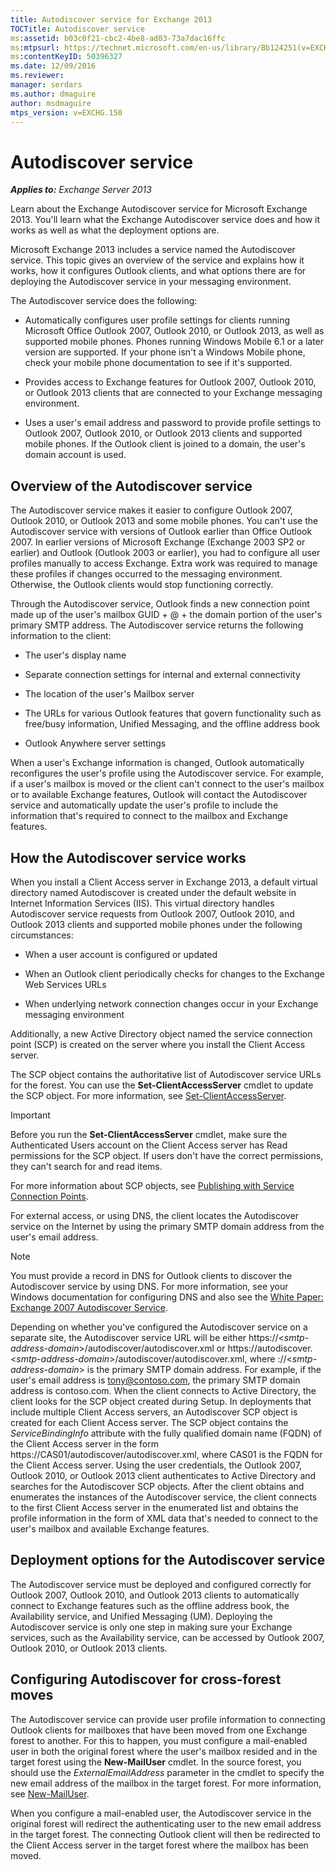 ```yaml
---
title: Autodiscover service for Exchange 2013
TOCTitle: Autodiscover service
ms:assetid: b03c0f21-cbc2-4be8-ad03-73a7dac16ffc
ms:mtpsurl: https://technet.microsoft.com/en-us/library/Bb124251(v=EXCHG.150)
ms:contentKeyID: 50396327
ms.date: 12/09/2016
ms.reviewer: 
manager: serdars
ms.author: dmaguire
author: msdmaguire
mtps_version: v=EXCHG.150
---
```


# Autodiscover service

_**Applies to:** Exchange Server 2013_

Learn about the Exchange Autodiscover service for Microsoft Exchange 2013. You'll learn what the Exchange Autodiscover service does and how it works as well as what the deployment options are.

Microsoft Exchange 2013 includes a service named the Autodiscover service. This topic gives an overview of the service and explains how it works, how it configures Outlook clients, and what options there are for deploying the Autodiscover service in your messaging environment.

The Autodiscover service does the following:

- Automatically configures user profile settings for clients running Microsoft Office Outlook 2007, Outlook 2010, or Outlook 2013, as well as supported mobile phones. Phones running Windows Mobile 6.1 or a later version are supported. If your phone isn't a Windows Mobile phone, check your mobile phone documentation to see if it's supported.

- Provides access to Exchange features for Outlook 2007, Outlook 2010, or Outlook 2013 clients that are connected to your Exchange messaging environment.

- Uses a user's email address and password to provide profile settings to Outlook 2007, Outlook 2010, or Outlook 2013 clients and supported mobile phones. If the Outlook client is joined to a domain, the user's domain account is used.

## Overview of the Autodiscover service

The Autodiscover service makes it easier to configure Outlook 2007, Outlook 2010, or Outlook 2013 and some mobile phones. You can't use the Autodiscover service with versions of Outlook earlier than Office Outlook 2007. In earlier versions of Microsoft Exchange (Exchange 2003 SP2 or earlier) and Outlook (Outlook 2003 or earlier), you had to configure all user profiles manually to access Exchange. Extra work was required to manage these profiles if changes occurred to the messaging environment. Otherwise, the Outlook clients would stop functioning correctly.

Through the Autodiscover service, Outlook finds a new connection point made up of the user's mailbox GUID + @ + the domain portion of the user's primary SMTP address. The Autodiscover service returns the following information to the client:

- The user's display name

- Separate connection settings for internal and external connectivity

- The location of the user's Mailbox server

- The URLs for various Outlook features that govern functionality such as free/busy information, Unified Messaging, and the offline address book

- Outlook Anywhere server settings

When a user's Exchange information is changed, Outlook automatically reconfigures the user's profile using the Autodiscover service. For example, if a user's mailbox is moved or the client can't connect to the user's mailbox or to available Exchange features, Outlook will contact the Autodiscover service and automatically update the user's profile to include the information that's required to connect to the mailbox and Exchange features.

## How the Autodiscover service works

When you install a Client Access server in Exchange 2013, a default virtual directory named Autodiscover is created under the default website in Internet Information Services (IIS). This virtual directory handles Autodiscover service requests from Outlook 2007, Outlook 2010, and Outlook 2013 clients and supported mobile phones under the following circumstances:

- When a user account is configured or updated

- When an Outlook client periodically checks for changes to the Exchange Web Services URLs

- When underlying network connection changes occur in your Exchange messaging environment

Additionally, a new Active Directory object named the service connection point (SCP) is created on the server where you install the Client Access server.

The SCP object contains the authoritative list of Autodiscover service URLs for the forest. You can use the **Set-ClientAccessServer** cmdlet to update the SCP object. For more information, see [Set-ClientAccessServer](https://technet.microsoft.com/en-us/library/bb125157\(v=exchg.150\)).

> [!IMPORTANT]
> Before you run the <STRONG>Set-ClientAccessServer</STRONG> cmdlet, make sure the Authenticated Users account on the Client Access server has Read permissions for the SCP object. If users don't have the correct permissions, they can't search for and read items.

For more information about SCP objects, see [Publishing with Service Connection Points](https://go.microsoft.com/fwlink/p/?linkid=72744).

For external access, or using DNS, the client locates the Autodiscover service on the Internet by using the primary SMTP domain address from the user's email address.

> [!NOTE]
> You must provide a record in DNS for Outlook clients to discover the Autodiscover service by using DNS. For more information, see your Windows documentation for configuring DNS and also see the <A href="https://go.microsoft.com/fwlink/p/?linkid=85214">White Paper: Exchange 2007 Autodiscover Service</A>.

Depending on whether you've configured the Autodiscover service on a separate site, the Autodiscover service URL will be either https://\<*smtp-address-domain*\>/autodiscover/autodiscover.xml or https://autodiscover.\<*smtp-address-domain*\>/autodiscover/autodiscover.xml, where ://\<*smtp-address-domain*\> is the primary SMTP domain address. For example, if the user's email address is tony@contoso.com, the primary SMTP domain address is contoso.com. When the client connects to Active Directory, the client looks for the SCP object created during Setup. In deployments that include multiple Client Access servers, an Autodiscover SCP object is created for each Client Access server. The SCP object contains the *ServiceBindingInfo* attribute with the fully qualified domain name (FQDN) of the Client Access server in the form https://CAS01/autodiscover/autodiscover.xml, where CAS01 is the FQDN for the Client Access server. Using the user credentials, the Outlook 2007, Outlook 2010, or Outlook 2013 client authenticates to Active Directory and searches for the Autodiscover SCP objects. After the client obtains and enumerates the instances of the Autodiscover service, the client connects to the first Client Access server in the enumerated list and obtains the profile information in the form of XML data that's needed to connect to the user's mailbox and available Exchange features.

## Deployment options for the Autodiscover service

The Autodiscover service must be deployed and configured correctly for Outlook 2007, Outlook 2010, and Outlook 2013 clients to automatically connect to Exchange features such as the offline address book, the Availability service, and Unified Messaging (UM). Deploying the Autodiscover service is only one step in making sure your Exchange services, such as the Availability service, can be accessed by Outlook 2007, Outlook 2010, or Outlook 2013 clients.

## Configuring Autodiscover for cross-forest moves

The Autodiscover service can provide user profile information to connecting Outlook clients for mailboxes that have been moved from one Exchange forest to another. For this to happen, you must configure a mail-enabled user in both the original forest where the user's mailbox resided and in the target forest using the **New-MailUser** cmdlet. In the source forest, you should use the *ExternalEmailAddress* parameter in the cmdlet to specify the new email address of the mailbox in the target forest. For more information, see [New-MailUser](https://technet.microsoft.com/en-us/library/aa996335\(v=exchg.150\)).

When you configure a mail-enabled user, the Autodiscover service in the original forest will redirect the authenticating user to the new email address in the target forest. The connecting Outlook client will then be redirected to the Client Access server in the target forest where the mailbox has been moved.
